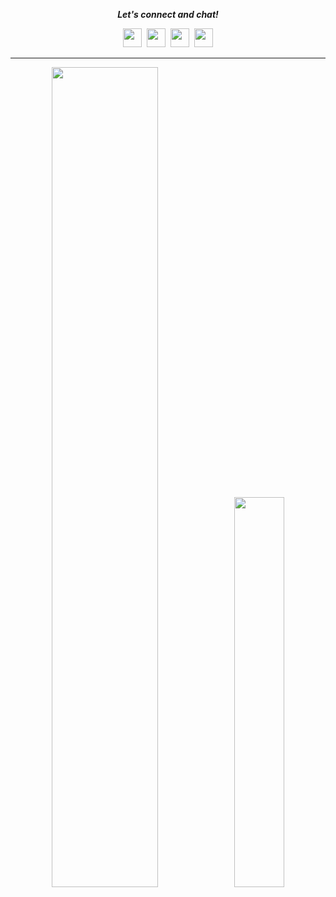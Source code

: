 <p align="center">
  <i><b>Let's connect and chat!</b></i>
  <p align="center">
    <a href="https://twitter.com/hjlarry" alt="Twitter" target="_blank"><img src="https://github.com/hjlarry/hjlarry/blob/master/twitter.png" height="30" width="30"></a>&nbsp;
     <a href="https://t.me/sunilaleti" alt="Telegram" target="_blank"><img src="https://github.com/hjlarry/hjlarry/blob/master/telegram.png" height="30" width="30"></a>&nbsp;
    <a href="mailto:ultrahe@gmail.com" alt="mail"><img src="https://github.com/hjlarry/hjlarry/blob/master/mail.png" height="30" width="30"></a>&nbsp;
    <a href="https://hjlarry.github.io/" target="_blank"><img src="https://github.com/hjlarry/hjlarry/blob/master/wiki.png" height="30" width="30"></a>
  </p>
</p>

<hr>

<p align="center">
<a href="https://github.com/mokeyjay"><img src="https://github-readme-stats.vercel.app/api?username=hjlarry&text_color=718096&bg_color=ffffff&hide_title=true&show_icons=true" style="width: 58%; max-width: 58%; min-width: 58%;"><img src="https://github-readme-stats.vercel.app/api/top-langs/?username=hjlarry&layout=compact&hide=java&hide_title=true" style="width: 40%; max-width: 40%; min-width: 40%;"></a>
</p>